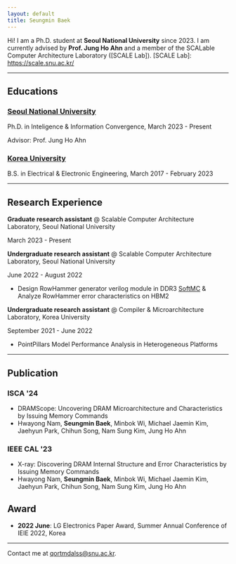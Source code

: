 ```yaml
---
layout: default
title: Seungmin Baek
---
```


Hi! I am a Ph.D. student at **Seoul National University** since 2023. I am currently advised by **Prof. Jung Ho Ahn** and a member of the SCALable Computer Architecture Laboratory ([SCALE Lab]).
[SCALE Lab]: https://scale.snu.ac.kr/

---

## Educations
### <u>Seoul National University</u>

Ph.D. in Inteligence & Information Convergence, March 2023 - Present

Advisor: Prof. Jung Ho Ahn

### <u>Korea University</u>

B.S. in Electrical & Electronic Engineering, March 2017 - February 2023

---

## Research Experience

**Graduate research assistant** @ Scalable Computer Architecture Laboratory, Seoul National University

March 2023 - Present

**Undergraduate research assistant** @ Scalable Computer Architecture Laboratory, Seoul National University

June 2022 - August 2022

- Design RowHammer generator verilog module in DDR3 [SoftMC] & Analyze RowHammer error characteristics on HBM2

**Undergraduate research assistant** @ Compiler & Microarchitecture Laboratory, Korea University

September 2021 - June 2022

- PointPillars Model Performance Analysis in Heterogeneous Platforms

[SoftMC]: https://github.com/CMU-SAFARI/SoftMC

---

## Publication

### ISCA '24
- DRAMScope: Uncovering DRAM Microarchitecture and Characteristics by Issuing Memory Commands
- Hwayong Nam, **Seungmin Baek**, Minbok Wi, Michael Jaemin Kim, Jaehyun Park, Chihun Song, Nam Sung Kim, Jung Ho Ahn

### IEEE CAL '23
- X-ray: Discovering DRAM Internal Structure and Error Characteristics by Issuing Memory Commands
- Hwayong Nam, **Seungmin Baek**, Minbok Wi, Michael Jaemin Kim, Jaehyun Park, Chihun Song, Nam Sung Kim, Jung Ho Ahn

## Award
- **2022 June**: LG Electronics Paper Award, Summer Annual Conference of IEIE 2022, Korea

---

Contact me at [qortmdalss@snu.ac.kr](mailto:qortmdalss@snu.ac.kr).

